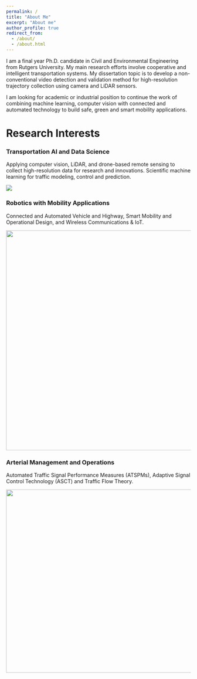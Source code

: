 ```yaml
---
permalink: /
title: "About Me"
excerpt: "About me"
author_profile: true
redirect_from: 
  - /about/
  - /about.html
---
```


I am a final year Ph.D. candidate in Civil and Environmental Engineering from Rutgers University. My main research efforts involve cooperative and intelligent transportation systems. My dissertation topic is to develop a non-conventional video detection and validation method for high-resolution trajectory collection using camera and LiDAR sensors. 

I am looking for academic or industrial position to continue the work of combining machine learning, computer vision with connected and automated technology to build safe, green and smart mobility applications.

Research Interests
======
### Transportation AI and Data Science
Applying computer vision, LiDAR, and drone-based remote sensing to collect high-resolution data for research and innovations. Scientific machine learning for traffic modeling, control and prediction.

<img src="{{ site.url }}{{ site.baseurl }}/Picture1.png">


### Robotics with Mobility Applications
Connected and Automated Vehicle and Highway, Smart Mobility and Operational Design, and Wireless Communications & IoT.

<img src="{{ site.url }}{{ site.baseurl }}/images/Detection%20and%20Tracking_small.png" width="900" height="600">

### Arterial Management and Operations
Automated Traffic Signal Performance Measures (ATSPMs), Adaptive Signal Control Technology (ASCT) and Traffic Flow Theory. 

<img src="{{ site.url }}{{ site.baseurl }}/images/RCD.png" width="600" height="500"> 

<!-- <img src="{{ site.url }}{{ site.baseurl }}/images/PCD_comparison.png"> -->
       

